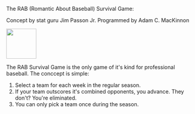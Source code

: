 The RAB (Romantic About Baseball) Survival Game:

Concept by stat guru Jim Passon Jr.
Programmed by Adam C. MacKinnon

<img src="/images/RAB JPG_black BG.jpg" alt="" style="height: 80px;">

The RAB Survival Game is the only game of it's kind for professional baseball.  The conccept is simple:

1.  Select a team for each week in the regular season.
2.  If your team outscores it's combined opponents, you advance.  They don't?  You're eliminated.
3.  You can only pick a team once during the season.




